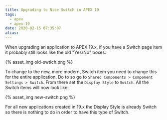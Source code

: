 ```yaml
---
title: Upgrading to Nice Switch in APEX 19
tags:
  - apex
  - apex-19
date: 2020-02-15 07:35:07
alias:
---
```



When upgrading an application to APEX 19.x, if you have a Switch page item it probably still looks like the old "Yes/No" boxes:

{% asset_img old-swtich.png %}

To change to the new, more modern, Switch item you need to change this for the entire application. Do to so go to `Shared Components > Component Settings > Switch`. From there set the `Display Style` to `Switch`. All the Switch items will now look like:

{% asset_img new-switch.png %}

For all new applications created in 19.x the Display Style is already Switch so there is nothing to do in order to have this type of Switch.
